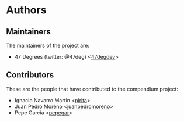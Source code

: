 # Authors

## Maintainers

The maintainers of the project are:

* 47 Degrees (twitter: @47deg) <[47degdev](https://github.com/47degdev)>

## Contributors

These are the people that have contributed to the compendium project:

* Ignacio Navarro Martin <[pirita](https://github.com/pirita)>
* Juan Pedro Moreno <[juanpedromoreno](https://github.com/juanpedromoreno)>
* Pepe García <[pepegar](https://github.com/pepegar)>